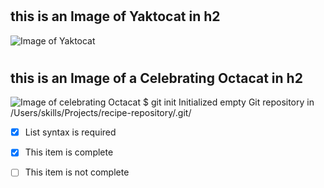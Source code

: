 # <h2> this is an Image of Yaktocat in h2
![Image of Yaktocat](https://octodex.github.com/images/yaktocat.png)

  # <h2> this is an Image of a Celebrating Octacat in h2
  ![Image of celebrating Octacat](https://user-images.githubusercontent.com/94544016/226634112-912e4a29-e551-40b6-a681-2020e088086d.png)
$ git init
Initialized empty Git repository in /Users/skills/Projects/recipe-repository/.git/
- [x] List syntax is required
- [x] This item is complete
- [ ] This item is not complete
  
